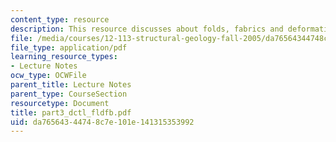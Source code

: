 ```yaml
---
content_type: resource
description: This resource discusses about folds, fabrics and deformation mechanisms.
file: /media/courses/12-113-structural-geology-fall-2005/da76564344748c7e101e141315353992_part3_dctl_fldfb.pdf
file_type: application/pdf
learning_resource_types:
- Lecture Notes
ocw_type: OCWFile
parent_title: Lecture Notes
parent_type: CourseSection
resourcetype: Document
title: part3_dctl_fldfb.pdf
uid: da765643-4474-8c7e-101e-141315353992
---
```

